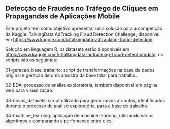 ## Detecção de Fraudes no Tráfego de Cliques em Propagandas de Aplicações Mobile

Este projeto tem como objetivo apresentar uma solução para a competição da Kaggle: TalkingData AdTracking Fraud Detection Challenge, disponível em https://www.kaggle.com/c/talkingdata-adtracking-fraud-detection.

Solução em linguagem R, os datasets estão disponíveis em https://www.kaggle.com/c/talkingdata-adtracking-fraud-detection/data, os scripts são os seguintes:

01-geracao_base_trabalho: script de transformações na base de dados original e geração de uma amostra da base total para trabalho.

02-EDA: processo de análise exploratória, também disponível em página web para visualização.

03-novos_datasets: script utilizado para gerar novos atributos, identificados durante o processo de análise exploratória, para a base de trabalho.

04-machine_learning: aplicação de machine learning, utilizando vários algoritmos e comparando a perfomance entre eles.
